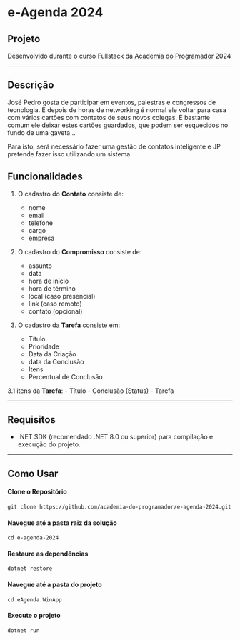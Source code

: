 # e-Agenda 2024

## Projeto

Desenvolvido durante o curso Fullstack da [Academia do Programador](https://www.academiadoprogramador.net) 2024

---
## Descrição

José Pedro gosta de participar em eventos, palestras e congressos de tecnologia. E depois de horas de networking é normal ele voltar para casa com vários cartões com contatos de seus novos colegas. É bastante comum ele deixar estes cartões guardados, que podem ser esquecidos no fundo de uma gaveta...

Para isto, será necessário fazer uma gestão de contatos inteligente e JP pretende fazer isso utilizando um sistema.


## Funcionalidades

1. O cadastro do **Contato** consiste de:
	- nome
	- email
	- telefone
	- cargo
	- empresa

2. O cadastro do **Compromisso** consiste de:
	- assunto
	- data
	- hora de início
	- hora de término
	- local (caso presencial)
	- link (caso remoto)
	- contato (opcional)

3. O cadastro da **Tarefa** consiste em:
	- Título
	- Prioridade
	- Data da Criação
	- data da Conclusão
	- Itens
	- Percentual de Conclusão

3.1 itens da **Tarefa**:
	- Título
        - Conclusão (Status)
        - Tarefa






---
## Requisitos

- .NET SDK (recomendado .NET 8.0 ou superior) para compilação e execução do projeto.
---
## Como Usar

#### Clone o Repositório
```
git clone https://github.com/academia-do-programador/e-agenda-2024.git
```

#### Navegue até a pasta raiz da solução
```
cd e-agenda-2024
```

#### Restaure as dependências
```
dotnet restore
```

#### Navegue até a pasta do projeto
```
cd eAgenda.WinApp
```

#### Execute o projeto
```
dotnet run
```
